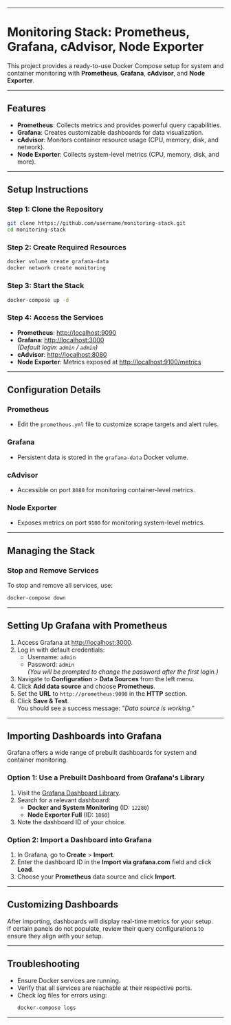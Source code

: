 
---

# Monitoring Stack: Prometheus, Grafana, cAdvisor, Node Exporter

This project provides a ready-to-use Docker Compose setup for system and container monitoring with **Prometheus**, **Grafana**, **cAdvisor**, and **Node Exporter**.

---

## Features

- **Prometheus**: Collects metrics and provides powerful query capabilities.
- **Grafana**: Creates customizable dashboards for data visualization.
- **cAdvisor**: Monitors container resource usage (CPU, memory, disk, and network).
- **Node Exporter**: Collects system-level metrics (CPU, memory, disk, and more).

---

## Setup Instructions

### Step 1: Clone the Repository
```bash
git clone https://github.com/username/monitoring-stack.git
cd monitoring-stack
```

### Step 2: Create Required Resources
```bash
docker volume create grafana-data
docker network create monitoring
```

### Step 3: Start the Stack
```bash
docker-compose up -d
```

### Step 4: Access the Services
- **Prometheus**: [http://localhost:9090](http://localhost:9090)
- **Grafana**: [http://localhost:3000](http://localhost:3000)  
  *(Default login: `admin` / `admin`)*
- **cAdvisor**: [http://localhost:8080](http://localhost:8080)
- **Node Exporter**: Metrics exposed at [http://localhost:9100/metrics](http://localhost:9100/metrics)

---

## Configuration Details

### Prometheus
- Edit the `prometheus.yml` file to customize scrape targets and alert rules.

### Grafana
- Persistent data is stored in the `grafana-data` Docker volume.

### cAdvisor
- Accessible on port `8080` for monitoring container-level metrics.

### Node Exporter
- Exposes metrics on port `9100` for monitoring system-level metrics.

---

## Managing the Stack

### Stop and Remove Services
To stop and remove all services, use:
```bash
docker-compose down
```

---

## Setting Up Grafana with Prometheus

1. Access Grafana at [http://localhost:3000](http://localhost:3000).
2. Log in with default credentials:
   - Username: `admin`
   - Password: `admin`  
     *(You will be prompted to change the password after the first login.)*
3. Navigate to **Configuration** > **Data Sources** from the left menu.
4. Click **Add data source** and choose **Prometheus**.
5. Set the **URL** to `http://prometheus:9090` in the **HTTP** section.
6. Click **Save & Test**.  
   You should see a success message: *"Data source is working."*

---

## Importing Dashboards into Grafana

Grafana offers a wide range of prebuilt dashboards for system and container monitoring.

### Option 1: Use a Prebuilt Dashboard from Grafana's Library
1. Visit the [Grafana Dashboard Library](https://grafana.com/grafana/dashboards).
2. Search for a relevant dashboard:
   - **Docker and System Monitoring** (ID: `12280`)
   - **Node Exporter Full** (ID: `1860`)
3. Note the dashboard ID of your choice.

### Option 2: Import a Dashboard into Grafana
1. In Grafana, go to **Create** > **Import**.
2. Enter the dashboard ID in the **Import via grafana.com** field and click **Load**.
3. Choose your **Prometheus** data source and click **Import**.

---

## Customizing Dashboards

After importing, dashboards will display real-time metrics for your setup.  
If certain panels do not populate, review their query configurations to ensure they align with your setup.

---

## Troubleshooting

- Ensure Docker services are running.
- Verify that all services are reachable at their respective ports.
- Check log files for errors using:
  ```bash
  docker-compose logs
  ```

--- 
